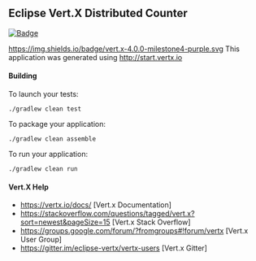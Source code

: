 ## Eclipse Vert.X Distributed Counter
[![Badge](https://img.shields.io/badge/vert.x-4.0.0-purple.svg)](https://vertx.io)

https://img.shields.io/badge/vert.x-4.0.0-milestone4-purple.svg
This application was generated using http://start.vertx.io

#### Building

To launch your tests:
```
./gradlew clean test
```

To package your application:
```
./gradlew clean assemble
```

To run your application:
```
./gradlew clean run
```

#### Vert.X Help

* https://vertx.io/docs/ [Vert.x Documentation]
* https://stackoverflow.com/questions/tagged/vert.x?sort=newest&pageSize=15 [Vert.x Stack Overflow]
* https://groups.google.com/forum/?fromgroups#!forum/vertx [Vert.x User Group]
* https://gitter.im/eclipse-vertx/vertx-users [Vert.x Gitter]


